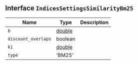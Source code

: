 ## Interface `IndicesSettingsSimilarityBm25`

| Name | Type | Description |
| - | - | - |
| `b` | [double](./double.md) | &nbsp; |
| `discount_overlaps` | boolean | &nbsp; |
| `k1` | [double](./double.md) | &nbsp; |
| `type` | 'BM25' | &nbsp; |
